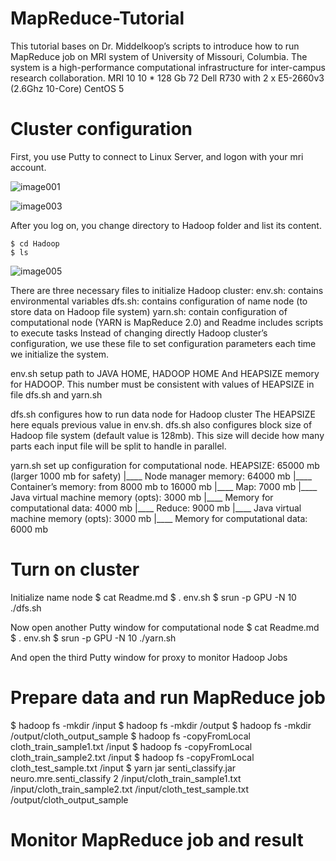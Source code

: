 # MapReduce-Tutorial

This tutorial bases on Dr. Middelkoop’s scripts to introduce how to run MapReduce job on MRI system of University of Missouri, Columbia. The system is a high-performance computational infrastructure for inter-campus research collaboration.
MRI	10	10 * 128 Gb	72	Dell R730 with  2 x E5-2660v3 (2.6Ghz 10-Core)	CentOS 5

# Cluster configuration
First, you use Putty to connect to Linux Server, and logon with your mri account.
 
 ![image001](https://cloud.githubusercontent.com/assets/6707375/8341079/4790d988-1a88-11e5-95a8-fad5ab51a692.png)
 
 ![image003](https://cloud.githubusercontent.com/assets/6707375/8341114/8c823726-1a88-11e5-8f44-e21e72bb47ad.png)

After you log on, you change directory to Hadoop folder and list its content.

```Shell
$ cd Hadoop
$ ls
```
![image005](https://cloud.githubusercontent.com/assets/6707375/8341115/8c82de88-1a88-11e5-8810-93737f6ffc55.png)

There are three necessary files to initialize Hadoop cluster: 
env.sh: contains environmental variables
dfs.sh: contains configuration of name node (to store data on Hadoop file system)
yarn.sh: contain configuration of computational node (YARN is MapReduce 2.0)
and Readme includes scripts to execute tasks
Instead of changing directly Hadoop cluster’s configuration, we use these file to set configuration parameters each time we initialize the system.

 

env.sh setup path to JAVA HOME, HADOOP HOME
And HEAPSIZE memory for HADOOP. This number must be consistent with values of HEAPSIZE in file dfs.sh and yarn.sh

 


dfs.sh configures how to run data node for Hadoop cluster
The HEAPSIZE here equals previous value in env.sh.
dfs.sh also configures block size of Hadoop file system (default value is 128mb). This size will decide how many parts each input file will be split to handle in parallel.
 


yarn.sh set up configuration for computational node.
HEAPSIZE: 65000 mb (larger 1000 mb for safety)
	|____ Node manager memory: 64000 mb
                          |____ Container’s memory: from 8000 mb to 16000 mb
                                        |____ Map: 7000 mb
                                              	         |____ Java virtual machine memory (opts): 3000 mb
                                                        |____ Memory for computational data: 4000 mb
                                        |____ Reduce: 9000 mb
                                                         |____ Java virtual machine memory (opts): 3000 mb
                                                         |____ Memory for computational data: 6000 mb 

 
 
 


 

# Turn on cluster
 

Initialize name node
$ cat Readme.md
$ . env.sh
$ srun -p GPU -N 10 ./dfs.sh

Now open another Putty window for computational node
$ cat Readme.md
$ . env.sh
$ srun -p GPU -N 10 ./yarn.sh
 




And open the third Putty window for proxy to monitor Hadoop Jobs

 



# Prepare data and run MapReduce job
$ hadoop fs -mkdir /input
$ hadoop fs -mkdir /output
$ hadoop fs -mkdir /output/cloth_output_sample
$ hadoop fs -copyFromLocal cloth_train_sample1.txt /input
$ hadoop fs -copyFromLocal cloth_train_sample2.txt /input
$ hadoop fs -copyFromLocal cloth_test_sample.txt /input
$ yarn jar senti_classify.jar neuro.mre.senti_classify 2 /input/cloth_train_sample1.txt /input/cloth_train_sample2.txt /input/cloth_test_sample.txt /output/cloth_output_sample

# Monitor MapReduce job and result

 

 

 
